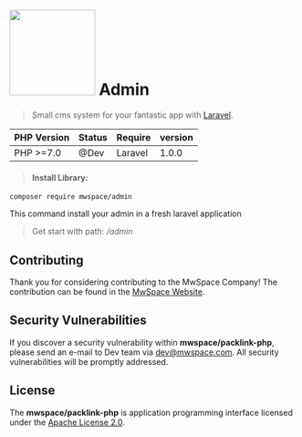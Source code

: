 # <img src="https://laravel.com/img/logotype.min.svg" width="150"> Admin

> Small cms system for your fantastic app with [Laravel](https://laravel.com/).

PHP Version  | Status  | Require  | version
------------ | ------- | -------- | -------
PHP >=7.0    | @Dev    | Laravel  | 1.0.0

> #### Install Library:

`composer require mwspace/admin`

This command install your admin in a fresh laravel application

> Get start with path: */admin*

## Contributing

Thank you for considering contributing to the MwSpace Company! The contribution can be found in
the [MwSpace Website](https://mwspace.com/it).

## Security Vulnerabilities

If you discover a security vulnerability within **mwspace/packlink-php**, please send an e-mail to Dev team
via [dev@mwspace.com](mailto:dev@mwspace.com). All security vulnerabilities will be promptly addressed.

## License

The **mwspace/packlink-php** is application programming interface licensed under
the [Apache License 2.0](http://www.apache.org/licenses/LICENSE-2.0.txt).
